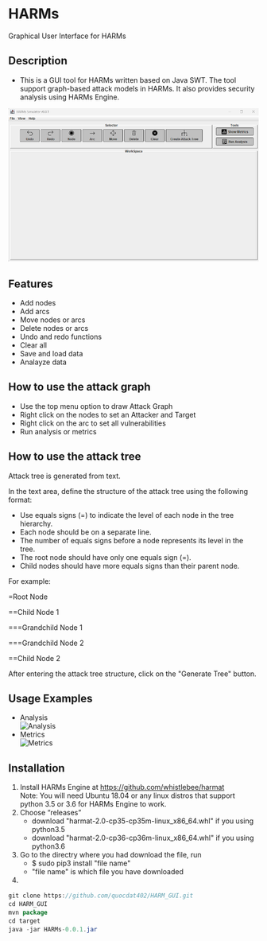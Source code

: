 # HARMs
Graphical User Interface for HARMs

## Description
-	This is a GUI tool for HARMs written based on Java SWT. The tool support graph-based attack models in HARMs. It also provides security analysis using HARMs Engine.

![Main](./img/main.png)
 
## Features
-	Add nodes
-	Add arcs
-	Move nodes or arcs
-	Delete nodes or arcs
-	Undo and redo functions
-	Clear all
-	Save and load data
-	Analayze data

## How to use the attack graph
- Use the top menu option to draw Attack Graph
- Right click on the nodes to set an Attacker and Target
- Right click on the arc to set all vulnerabilities 
- Run analysis or metrics

## How to use the attack tree
Attack tree is generated from text.

In the text area, define the structure of the attack tree using the following format:

- Use equals signs (=) to indicate the level of each node in the tree hierarchy.
- Each node should be on a separate line.
- The number of equals signs before a node represents its level in the tree.
- The root node should have only one equals sign (=).
- Child nodes should have more equals signs than their parent node.

For example:

=Root Node

==Child Node 1

===Grandchild Node 1

===Grandchild Node 2

==Child Node 2

After entering the attack tree structure, click on the "Generate Tree" button.

## Usage Examples
- Analysis<br />
![Analysis](./img/analysis.png)
- Metrics<br />
![Metrics](./img/metrics.png)

## Installation
1. Install HARMs Engine at https://github.com/whistlebee/harmat<br />
   Note: You will need Ubuntu 18.04 or any linux distros that support python 3.5 or 3.6 for HARMs Engine to work.
2. Choose “releases”
   - download "harmat-2.0-cp35-cp35m-linux_x86_64.whl" if you using python3.5
   - download "harmat-2.0-cp36-cp36m-linux_x86_64.whl" if you using python3.6
3. Go to the directry where you had download the file, run
    - $ sudo pip3 install "file name"
    - "file name" is which file you have downloaded
4.     
```java
git clone https://github.com/quocdat402/HARM_GUI.git
cd HARM_GUI
mvn package
cd target
java -jar HARMs-0.0.1.jar
```
